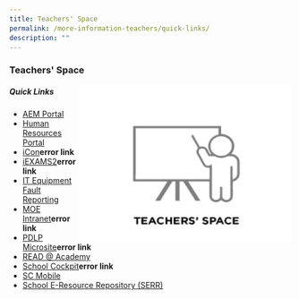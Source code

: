 ```yaml
---
title: Teachers' Space
permalink: /more-information-teachers/quick-links/
description: ""
---
```

### Teachers' Space

<img src="/images/teacherspace.jpg" style="width:380px;height:280px;margin-;left:15px;" align = "right">

##### Quick Links
* [AEM Portal](https://aem.moe.gov.sg/)
* [Human Resources Portal](https://www.hrp.gov.sg/hrp/#/)
* [iCon](http://icon.moe.edu.sg/)**error link**
* [iEXAMS2](https://iexams.seab.gov.sg/sso/login)**error link**
* [IT Equipment Fault Reporting](https://docs.google.com/forms/d/e/1FAIpQLSeNMslSj0kgaeuZ3ITuv6EAA0gsNm2pcd-H94_4696En6bzSw/viewform?c=0&w=1)
* [MOE Intranet](https://intranet.moe.gov.sg/)**error link**
* [PDLP Microsite](https://sites.google.com/moe.edu.sg/ssspdlp)**error link**
* [READ @ Academy](https://readacademy.moe.edu.sg/cgi-bin/spydus.exe/MSGTRN/WPAC/HOME)
* [School Cockpit](https://schoolcockpit.moe.gov.sg/CP/scapp/security)**error link**
* [SC Mobile](https://scmobile.moe.edu.sg/login)
* [School E-Resource Repository (SERR)](https://moe-serangoonsec-staging.netlify.app/parents-and-students/general-matters/school-eresource)